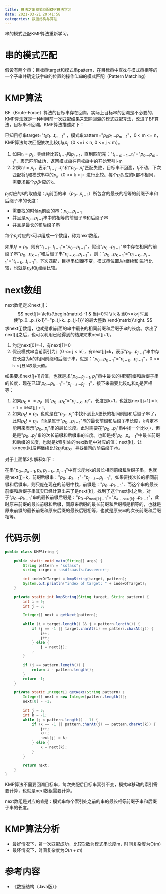 ```yaml
---
title: 算法之串模式匹配KMP算法学习
date: 2021-03-21 20:41:58
categories: 数据结构与算法
---
```


 串的模式匹配KMP算法重新学习。

<!--more-->

# 串的模式匹配

假设有两个串：目标串target和模式串pattern，在目标串中查找与模式串相等的一个子串并确定该字串的位置的操作叫串的模式匹配（Pattern Matching）

# KMP算法

BF（Brute-Force）算法的目标串存在回溯，实际上目标串的回溯是不必要的，KMP算法就是一种利用前一次匹配结果来去除回溯的模式匹配算法，改进了BF算法，目标串不回溯。KMP算法描述如下：

已知目标串target="$t_0t_1...t_{n-1}$" ，模式串pattern="$p_0p_1...p_{m-1}$"，0 < m <= n，KMP算法每次匹配依次比较$t_i$与$p_j$（0 <= i < n, 0 <= j < m）。

1. 如果$t_i = p_j$，则继续比较$t_{i+1}$和$p_{j+1}$，直到匹配完："$t_{i-m+1}...t_i$"="$p_0...p_{m-1}$"，表示匹配成功，返回模式串在目标串中的开始索引i-m
2. 如果$t_i != p_j$，表示"$t_{i-j}...t_i$"和"$p_0...p_j$"匹配失败，目标串不回溯，$t_i$不动，下次匹配将$t_i$和模式串中的$p_k$（0 <= k < j）进行比较。每个$p_j$对应的k都不相同，需要求每个$p_j$对应的k。

$p_j$对应的k的取值是：$p_j$前面的串（$p_0...p_{j-1}$）所包含的最长的相等的前缀子串和后缀子串的长度：

- 需要找的时候$p_j$前面的串：$p_0...p_{j-1}$
- 并且是$p_0...p_{j-1}$串中的相等的前缀子串和后缀子串
- 并且是最长的前后缀子串

每个$p_j$对应的k可以组成一个数组，称为next数组。

如果$t_i != p_j$，则有"$t_{i-j}...t_{i-1}$"="$p_0...p_{j-1}$"，假设"$p_0...p_{j-1}$"串中存在相同的前缀子串"$p_0...p_{k-1}$"和后缀子串"$p_{j-k}...p_{j-1}$"，则："$p_0...p_{k-1}$"="$p_{j-k}...p_{j-1}$"="$t_{i-k}...t_{i-1}$"，下次匹配，目标串位置i不变，模式串位置从k继续和i进行比较，也就是$p_k$和$t_i$继续比较。

# next数组

next数组定义next[j]：
$$
next[j]=
\left\{\begin{matrix}
-1 & 当j=0时
 \\
 k & 当0<=k<j时且使"p_0...p_{k-1}"="p_{j-k...p_{j-1}}"的最大整数
\end{matrix}\right.
$$
求next[j]数组，也就是求j前面的串中最长的相同前缀和后缀子串的长度。求出了next[j]之后，也可以利用已经得到的结果来求next[j+1]。

1. 约定next[0]=-1，有next[1]=0
2. 假设模式串当前索引为j（0 <= j < m），有next[j]=k，表示"$p_0...p_{j-1}$"串中存在长度为k的相同前缀和后缀子串，就是："$p_0...p_{k-1}$"="$p_{j-k}...p_{j-1}$"，0 <= k < j且k取最大值。

如果要求next[j+1]的值，也就是求"$p_0...p_{j-1},p_j$"串中最长的相同前缀和后缀子串的长度，现在已知"$p_0...p_{k-1}$"="$p_{j-k}...p_{j-1}$"，接下来需要比较$p_k$和$p_j$是否相等：

1. 如果$p_k ==p_j$，则"$p_0...p_k$"="$p_{j-k}...p{j}$"，长度是k+1，也就是next[j+1] = k + 1 = next[j] + 1。
2. 如果$p_k != p_j$，也就是在"$p_0...p_j$"中找不到比k更长的相同前缀和后缀子串了，此时$p_k != p_j$，而k是属于"$p_0...p_{j-1}$"串的最长前缀和后缀子串长度，k肯定不能用来表示"$p_0...p_j$"串的最长长度。此时需要在"$p_0...p_j$"串中找一个比k小，但是是"$p_0...p_j$"串的次长前缀和后缀串的长度。也即是找"$p_0...p_{k-1}$"中最长前缀和后缀的长度，也就是k索引处的next数组中对应的值：next[k]，让k=next[k]后再继续比较$p_j$和$p_k$，寻找相同的前后缀子串。

对于上面第2步解释如下：

在串"$p_0...p_{k-1},p_k,p_{j-k}...p_{j-1}$"中有长度为k的最长相同前缀和后缀子串，也就是next[j]=k，前缀后缀串："$p_0...p_{k-1}$"="$p_{j-k}...p_{j-1}$"，如果要找次长的相同前缀和后缀串，则只能在现在的前缀中找，前缀是："$p_0...p_{k-1}$"，而这个串的最长前缀和后缀子串其实已经计算出来了是next[k]，找到了这个next[k]之后，对于"$p_0...p_{k-1}$"串的最长前缀后缀是："$p_0...p_{next[k]-1}$"="$p_{k-next[k]}...p_{k-1}$"，此时原来前缀的最长前缀和后缀，同原来后缀的最长前缀和后缀都是相等的，也就是原来前缀的最长前缀和原来后缀的最长后缀相等，也就是原来串的次长前缀和后缀相等。

# 代码示例

```java
public class KMPString {

    public static void main(String[] args) {
        String pattern = "ssfass";
        String target = "asdfsaasfssfasseerer";

        int indexOfTarget = kmpString(target, pattern);
        System.out.println("index of target: " + indexOfTarget);
    }

    private static int kmpString(String target, String pattern) {
        int i = 0;
        int j = 0;

        Integer[] next = getNext(pattern);

        while (i < target.length() && j < pattern.length()) {
            if (j == -1 || target.charAt(i) == pattern.charAt(j)) {
                i++;
                j++;
            } else {
                j = next[j];
            }
        }

        if (j == pattern.length()) {
            return i - pattern.length();
        }
        return -1;
    }

    private static Integer[] getNext(String pattern) {
        Integer[] next = new Integer[pattern.length()];
        next[0] = -1;

        int j = 0;
        int k = -1;
        while (j < pattern.length() - 1) {
            if (k == -1 || pattern.charAt(j) == pattern.charAt(k)) {
                j++;
                k++;
                next[j] = k;
            } else {
                k = next[k];
            }
        }

        return next;
    }
}
```

KMP算法不需要回溯目标串，每次失配后目标串索引不变，模式串移动的索引需要计算，也就是next数组需要计算。

next数组是对应的值是：模式串每个索引处之前的串的最长相等前缀子串和后缀子串的长度。

# KMP算法分析

- 最好情况下，第一次匹配成功，比较次数为模式串长度m，时间复杂度为O(m)
- 最坏情况下，时间复杂度为$O(n + m)$

# 参考内容

- 《数据结构（Java版）》